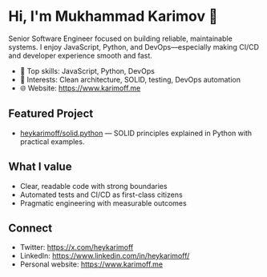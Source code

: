 # Hi, I'm Mukhammad Karimov 👋

Senior Software Engineer focused on building reliable, maintainable systems.
I enjoy JavaScript, Python, and DevOps—especially making CI/CD and developer experience smooth and fast.

- 🔧 Top skills: JavaScript, Python, DevOps
- 🧭 Interests: Clean architecture, SOLID, testing, DevOps automation
- 🌐 Website: https://www.karimoff.me

## Featured Project

- [heykarimoff/solid.python](https://github.com/heykarimoff/solid.python) — SOLID principles explained in Python with practical examples.

## What I value

- Clear, readable code with strong boundaries
- Automated tests and CI/CD as first-class citizens
- Pragmatic engineering with measurable outcomes

## Connect

- Twitter: https://x.com/heykarimoff
- LinkedIn: https://www.linkedin.com/in/heykarimoff/
- Personal website: https://www.karimoff.me
